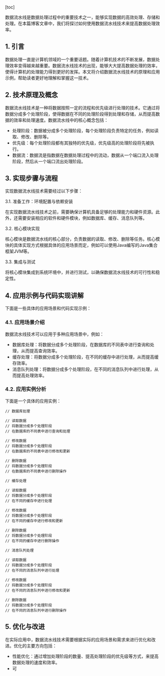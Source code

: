 
[toc]                    
                
                
数据流水线是数据处理过程中的重要技术之一，能够实现数据的高效处理、存储和处理。在本篇博客文章中，我们将探讨如何使用数据流水线技术来提高数据处理效率。

## 1. 引言

数据处理一直是计算机领域的一个重要话题。随着计算机技术的不断发展，数据处理效率变得越来越重要。数据流水线技术的出现，能够大大提高数据处理的效率，使得计算机的处理能力得到更好的发挥。本文将介绍数据流水线技术的原理和应用示例，帮助读者更好地理解和掌握这一技术。

## 2. 技术原理及概念

数据流水线技术是一种将数据按照一定的流程和优先级进行处理的技术。它通过将数据分成多个处理阶段，使得数据在不同的处理阶段得到处理和存储，从而提高数据的效率和处理速度。数据流水线中的核心概念包括：

- 处理阶段：数据被分成多个处理阶段，每个处理阶段负责特定的任务，例如读取、修改、删除等。
- 优先级：每个处理阶段都有其独特的优先级，优先级高的处理阶段将先被执行。
- 数据流：数据流是指数据在数据处理过程中的流动，数据从一个端口流入处理阶段，然后从一个端口流出处理阶段。

## 3. 实现步骤与流程

实现数据流水线技术需要经过以下步骤：

3.1. 准备工作：环境配置与依赖安装

在实现数据流水线技术之前，需要确保计算机具备足够的处理能力和硬件资源。此外，还需要安装相应的软件和硬件模块，例如数据库、缓存、消息队列等。

3.2. 核心模块实现

核心模块是数据流水线的核心部分，负责数据的读取、修改、删除等任务。核心模块的具体实现方式根据具体的应用场景而定，例如可以使用Java编写的Java集合框架JVM等。

3.3. 集成与测试

将核心模块集成到系统环境中，并进行测试，以确保数据流水线技术的可行性和稳定性。

## 4. 应用示例与代码实现讲解

下面是一些具体的应用场景和代码实现示例：

### 4.1. 应用场景介绍

数据流水线技术可以应用于多种应用场景中，例如：

- 数据库处理：将数据分成多个处理阶段，在数据库的不同表中进行查询和处理，从而提高查询效率。
- 缓存处理：将数据分成多个处理阶段，在不同的缓存中进行处理，从而提高缓存效率。
- 消息队列处理：将数据分成多个处理阶段，在不同的消息队列中进行处理，从而提高处理效率。

### 4.2. 应用实例分析

下面是一个具体的应用实例：

```
// 数据库处理

// 读取数据
// 将数据分成多个处理阶段
// 在数据库的不同表中进行查询和处理

// 修改数据
// 将数据分成多个处理阶段
// 在数据库的不同表中进行修改和更新

// 删除数据
// 将数据分成多个处理阶段
// 在数据库的不同表中进行删除操作

// 缓存处理

// 读取数据
// 将数据分成多个处理阶段
// 在不同的缓存中进行处理

// 修改数据
// 将数据分成多个处理阶段
// 在不同的缓存中进行修改和更新

// 删除数据
// 将数据分成多个处理阶段
// 在不同的缓存中进行删除操作

// 消息队列处理

// 读取数据
// 将数据分成多个处理阶段
// 在不同的消息队列中进行处理

// 修改数据
// 将数据分成多个处理阶段
// 在不同的消息队列中进行修改和更新

// 删除数据
// 将数据分成多个处理阶段
// 在不同的消息队列中进行删除操作
```

## 5. 优化与改进

在实际应用中，数据流水线技术需要根据实际的应用场景和需求来进行优化和改进。优化的主要方向包括：

- 性能优化：通过增加处理阶段的数量、提高处理阶段的优先级等方式，来提高数据处理的速度和效率。
- 可

